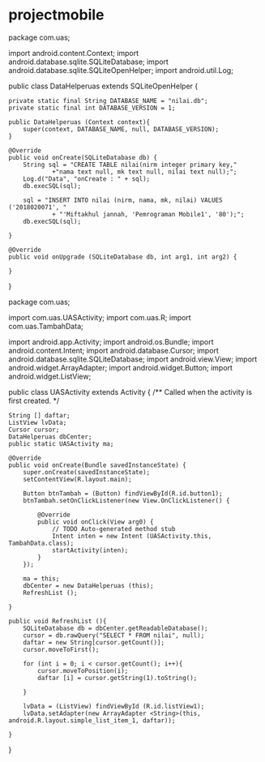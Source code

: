 # projectmobile
package com.uas;

import android.content.Context;
import android.database.sqlite.SQLiteDatabase;
import android.database.sqlite.SQLiteOpenHelper;
import android.util.Log;

public class DataHelperuas extends SQLiteOpenHelper {
    
    private static final String DATABASE_NAME = "nilai.db";
    private static final int DATABASE_VERSION = 1;
    
    public DataHelperuas (Context context){
        super(context, DATABASE_NAME, null, DATABASE_VERSION);
    }
    
    @Override
    public void onCreate(SQLiteDatabase db) {
        String sql = "CREATE TABLE nilai(nirm integer primary key,"
                +"nama text null, mk text null, nilai text null);";
        Log.d("Data", "onCreate : " + sql);
        db.execSQL(sql);
        
        sql = "INSERT INTO nilai (nirm, nama, mk, nilai) VALUES ('2018020071', "
                + "'Miftakhul jannah, 'Pemrograman Mobile1', '80');";
        db.execSQL(sql);

    }
    
    @Override
    public void onUpgrade (SQLiteDatabase db, int arg1, int arg2) {
        
    }
    
}


package com.uas;

import com.uas.UASActivity;
import com.uas.R;
import com.uas.TambahData;

import android.app.Activity;
import android.os.Bundle;
import android.content.Intent;
import android.database.Cursor;
import android.database.sqlite.SQLiteDatabase;
import android.view.View;
import android.widget.ArrayAdapter;
import android.widget.Button;
import android.widget.ListView;

public class UASActivity extends Activity {
    /** Called when the activity is first created. */
    
    String [] daftar;
    ListView lvData;
    Cursor cursor;
    DataHelperuas dbCenter;
    public static UASActivity ma;
    
    @Override
    public void onCreate(Bundle savedInstanceState) {
        super.onCreate(savedInstanceState);
        setContentView(R.layout.main);
        
        Button btnTambah = (Button) findViewById(R.id.button1);
        btnTambah.setOnClickListener(new View.OnClickListener() {
            
            @Override
            public void onClick(View arg0) {
                // TODO Auto-generated method stub
                Intent inten = new Intent (UASActivity.this, TambahData.class);
                startActivity(inten);
            }
        });
         
        ma = this;      
        dbCenter = new DataHelperuas (this);
        RefreshList ();
        
    }
    
    public void RefreshList (){
        SQLiteDatabase db = dbCenter.getReadableDatabase();
        cursor = db.rawQuery("SELECT * FROM nilai", null);
        daftar = new String[cursor.getCount()];
        cursor.moveToFirst();
        
        for (int i = 0; i < cursor.getCount(); i++){
            cursor.moveToPosition(i);
            daftar [i] = cursor.getString(1).toString();
        
        }
        
        lvData = (ListView) findViewById (R.id.listView1);
        lvData.setAdapter(new ArrayAdapter <String>(this, android.R.layout.simple_list_item_1, daftar));
        
    }
}


